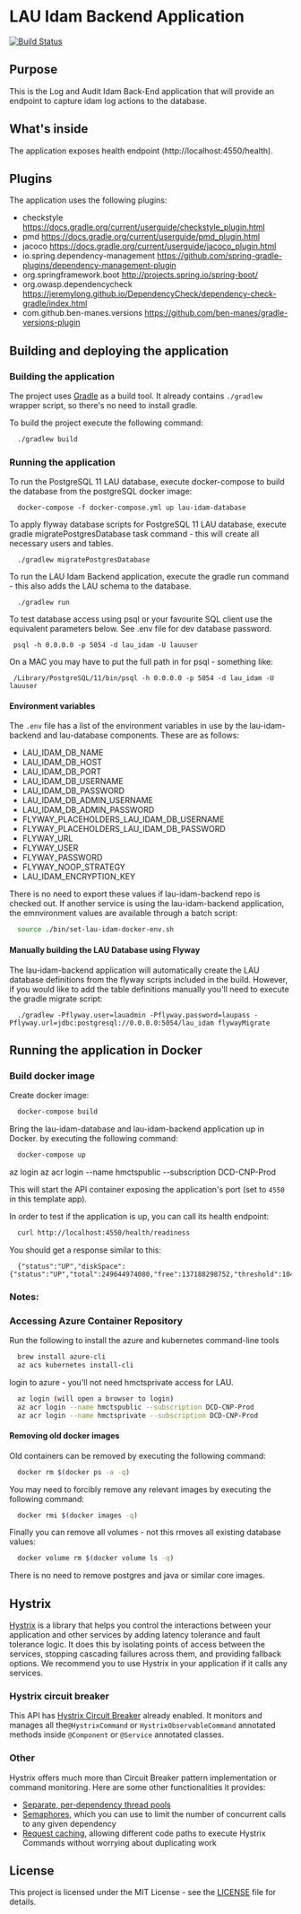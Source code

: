 # LAU Idam Backend Application

[![Build Status](https://travis-ci.org/hmcts/lau-idam-backend.svg?branch=master)](https://travis-ci.org/hmcts/lau-idam-backend)

## Purpose

This is the Log and Audit Idam Back-End application that will provide an endpoint to capture idam log actions to the database.

## What's inside

The application exposes health endpoint (http://localhost:4550/health).

## Plugins

The application uses the following plugins:

* checkstyle https://docs.gradle.org/current/userguide/checkstyle_plugin.html
* pmd https://docs.gradle.org/current/userguide/pmd_plugin.html
* jacoco https://docs.gradle.org/current/userguide/jacoco_plugin.html
* io.spring.dependency-management https://github.com/spring-gradle-plugins/dependency-management-plugin
* org.springframework.boot http://projects.spring.io/spring-boot/
* org.owasp.dependencycheck https://jeremylong.github.io/DependencyCheck/dependency-check-gradle/index.html
* com.github.ben-manes.versions https://github.com/ben-manes/gradle-versions-plugin

## Building and deploying the application

### Building the application

The project uses [Gradle](https://gradle.org) as a build tool. It already contains
`./gradlew` wrapper script, so there's no need to install gradle.

To build the project execute the following command:
```bash
  ./gradlew build
```

### Running the application

To run the PostgreSQL 11 LAU database, execute docker-compose to build the database from the postgreSQL docker image:
```
  docker-compose -f docker-compose.yml up lau-idam-database
```

To apply flyway database scripts for PostgreSQL 11 LAU database, execute gradle migratePostgresDatabase task command - this will create all necessary users and tables.
```
  ./gradlew migratePostgresDatabase
```

To run the LAU Idam Backend application, execute the gradle run command - this also adds the LAU schema to the database.
```
  ./gradlew run
```

To test database access using psql or your favourite SQL client use the equivalent parameters below. See .env file for dev database password.
 ```
  psql -h 0.0.0.0 -p 5054 -d lau_idam -U lauuser
 ```
On a MAC you may have to put the full path in for psql - something like:
 ```
  /Library/PostgreSQL/11/bin/psql -h 0.0.0.0 -p 5054 -d lau_idam -U lauuser
 ```

#### Environment variables

The `.env` file has a list of the environment variables in use by the lau-idam-backend and lau-database components. These are as follows:
* LAU_IDAM_DB_NAME
* LAU_IDAM_DB_HOST
* LAU_IDAM_DB_PORT
* LAU_IDAM_DB_USERNAME
* LAU_IDAM_DB_PASSWORD
* LAU_IDAM_DB_ADMIN_USERNAME
* LAU_IDAM_DB_ADMIN_PASSWORD
* FLYWAY_PLACEHOLDERS_LAU_IDAM_DB_USERNAME
* FLYWAY_PLACEHOLDERS_LAU_IDAM_DB_PASSWORD
* FLYWAY_URL
* FLYWAY_USER
* FLYWAY_PASSWORD
* FLYWAY_NOOP_STRATEGY
* LAU_IDAM_ENCRYPTION_KEY

There is no need to export these values if lau-idam-backend repo is checked out.
If another service is using the lau-idam-backend application, the emnvironment values are available through a batch script:
```bash
  source ./bin/set-lau-idam-docker-env.sh
```

#### Manually building the LAU Database using Flyway

The lau-idam-backend application will automatically create the LAU database definitions from the flyway scripts included in the build.
However, if you would like to add the table definitions manually you'll need to execute the gradle migrate script:
```
  ./gradlew -Pflyway.user=lauadmin -Pflyway.password=laupass -Pflyway.url=jdbc:postgresql://0.0.0.0:5054/lau_idam flywayMigrate
```

## Running the application in Docker

### Build docker image

Create docker image:
```bash
  docker-compose build
```

Bring the lau-idam-database and lau-idam-backend application up in Docker.
by executing the following command:
```bash
  docker-compose up
```

az login
az acr login --name hmctspublic --subscription DCD-CNP-Prod

This will start the API container exposing the application's port
(set to `4550` in this template app).

In order to test if the application is up, you can call its health endpoint:
```bash
  curl http://localhost:4550/health/readiness
```

You should get a response similar to this:
```
  {"status":"UP","diskSpace":{"status":"UP","total":249644974080,"free":137188298752,"threshold":10485760}}
```

### Notes:

### Accessing Azure Container Repository

Run the following to install the azure and kubernetes command-line tools
```bash
  brew install azure-cli
  az acs kubernetes install-cli
```
login to azure - you'll not need hmctsprivate access for LAU.
```bash
  az login (will open a browser to login)
  az acr login --name hmctspublic --subscription DCD-CNP-Prod
  az acr login --name hmctsprivate --subscription DCD-CNP-Prod
```

#### Removing old docker images

Old containers can be removed by executing the following command:
```bash
  docker rm $(docker ps -a -q)
```
You may need to forcibly remove any relevant images by executing the following command:
```bash
  docker rmi $(docker images -q)
```
Finally you can remove all volumes - not this rmoves all existing database values:
```bash
  docker volume rm $(docker volume ls -q)
```

There is no need to remove postgres and java or similar core images.


## Hystrix

[Hystrix](https://github.com/Netflix/Hystrix/wiki) is a library that helps you control the interactions
between your application and other services by adding latency tolerance and fault tolerance logic. It does this
by isolating points of access between the services, stopping cascading failures across them,
and providing fallback options. We recommend you to use Hystrix in your application if it calls any services.

### Hystrix circuit breaker

This API has [Hystrix Circuit Breaker](https://github.com/Netflix/Hystrix/wiki/How-it-Works#circuit-breaker)
already enabled. It monitors and manages all the`@HystrixCommand` or `HystrixObservableCommand` annotated methods
inside `@Component` or `@Service` annotated classes.

### Other

Hystrix offers much more than Circuit Breaker pattern implementation or command monitoring.
Here are some other functionalities it provides:
* [Separate, per-dependency thread pools](https://github.com/Netflix/Hystrix/wiki/How-it-Works#isolation)
* [Semaphores](https://github.com/Netflix/Hystrix/wiki/How-it-Works#semaphores), which you can use to limit
  the number of concurrent calls to any given dependency
* [Request caching](https://github.com/Netflix/Hystrix/wiki/How-it-Works#request-caching), allowing
  different code paths to execute Hystrix Commands without worrying about duplicating work

## License

This project is licensed under the MIT License - see the [LICENSE](LICENSE) file for details.

